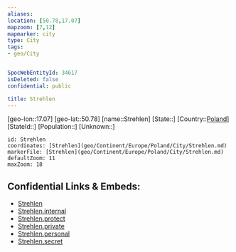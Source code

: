 ```yaml
---
aliases: 
location: [50.78,17.07]
mapzoom: [7,12] 
mapmarker: city 
type: City
tags:
- geo/City


SpocWebEntityId: 34617
isDeleted: false
confidential: public

title: Strehlen
---
```

[geo-lon::17.07]
[geo-lat::50.78]
[name::Strehlen]
[State::]
[Country::[Poland](geo/Continent/Europe/Poland.md)]
[StateId::]
[Population::]
[Unknown::]


```leaflet
id: Strehlen
coordinates: [Strehlen](geo/Continent/Europe/Poland/City/Strehlen.md)
markerFile: [Strehlen](geo/Continent/Europe/Poland/City/Strehlen.md)
defaultZoom: 11 
maxZoom: 18
```


## Confidential Links & Embeds: 
- [Strehlen](../../../../../../_public/geo/Continent/Europe/Poland/City/Strehlen.md) 
- [Strehlen.internal](../../../../../../_internal/geo/Continent/Europe/Poland/City/Strehlen.internal.md) 
- [Strehlen.protect](../../../../../../_protect/geo/Continent/Europe/Poland/City/Strehlen.protect.md) 
- [Strehlen.private](../../../../../../_private/geo/Continent/Europe/Poland/City/Strehlen.private.md) 
- [Strehlen.personal](../../../../../../_personal/geo/Continent/Europe/Poland/City/Strehlen.personal.md) 
- [Strehlen.secret](../../../../../../_secret/geo/Continent/Europe/Poland/City/Strehlen.secret.md) 
